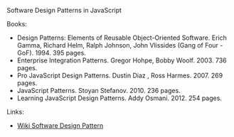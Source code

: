 Software Design Patterns in JavaScript


Books:
 * Design Patterns: Elements of Reusable Object-Oriented Software. Erich Gamma, Richard Helm, Ralph Johnson, John Vlissides (Gang of Four - GoF). 1994. 395 pages.
 * Enterprise Integration Patterns. Gregor Hohpe,  Bobby Woolf. 2003. 736 pages.
 * Pro JavaScript Design Patterns. Dustin Diaz , Ross Harmes. 2007. 269 pages.
 * JavaScript Patterns. Stoyan Stefanov. 2010. 236 pages. 
 * Learning JavaScript Design Patterns. Addy Osmani. 2012. 254 pages. 

Links:
 * [Wiki Software Design Pattern](http://en.wikipedia.org/wiki/Software_design_pattern)